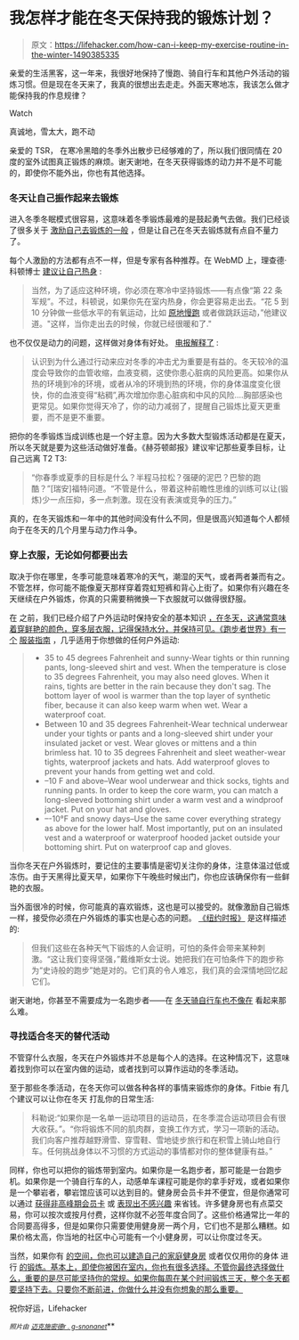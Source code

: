# 我怎样才能在冬天保持我的锻炼计划？

> 原文：<https://lifehacker.com/how-can-i-keep-my-exercise-routine-in-the-winter-1490385335>

亲爱的生活黑客，这一年来，我很好地保持了慢跑、骑自行车和其他户外活动的锻炼习惯。但是现在冬天来了，我真的很想出去走走。外面天寒地冻，我该怎么做才能保持我的作息规律？

Watch

真诚地，雪太大，跑不动

亲爱的 TSR，
在寒冷黑暗的冬季外出散步已经够难的了，所以我们很同情在 20 度的室外试图真正锻炼的麻烦。谢天谢地，在冬天获得锻炼的动力并不是不可能的，即使你不能外出，你也有其他选择。

### 冬天让自己振作起来去锻炼

进入冬季冬眠模式很容易，这意味着冬季锻炼最难的是鼓起勇气去做。我们已经谈了很多关于 [激励自己去锻炼的一般](https://lifehacker.com/how-to-motivate-yourself-into-an-exercise-routine-youll-5950484) ，但是让自己在冬天去锻炼就有点自不量力了。

每个人激励的方法都有点不一样，但是专家有各种推荐。在 WebMD 上，理查德·科顿博士 [建议让自己热身](http://www.webmd.com/fitness-exercise/features/how-to-keep-working-out-in-winter?page=2) :

> 当然，为了适应这种环境，你必须在寒冷中坚持锻炼——有点像“第 22 条军规”。不过，科顿说，如果你先在室内热身，你会更容易走出去。“花 5 到 10 分钟做一些低水平的有氧运动，比如 [原地慢跑](http://www.webmd.com/fitness-exercise/guide/fitness-basics-running-for-your-life) 或者做跳跃运动，”他建议道。"这样，当你走出去的时候，你就已经很暖和了."

也不仅仅是动力的问题，这样做对身体有好处。 [电报解释了](http://www.telegraph.co.uk/health/dietandfitness/8847630/Keep-exercising-in-the-winter-months.html) :

> 认识到为什么通过行动来应对冬季的冲击尤为重要是有益的。冬天较冷的温度会导致你的血管收缩，血液变稠，这使你患心脏病的风险更高。如果你从热的环境到冷的环境，或者从冷的环境到热的环境，你的身体温度变化很快，你的血液变得“粘稠”,再次增加你患心脏病和中风的风险....胸部感染也更常见。如果你觉得天冷了，你的动力减弱了，提醒自己锻炼比夏天更重要，而不是更不重要。

把你的冬季锻炼当成训练也是一个好主意。因为大多数大型锻炼活动都是在夏天，所以冬天就是要为这些活动做好准备。《赫芬顿邮报》建议牢记那些夏季目标，让自己远离 T2 T3:

> “你春季或夏季的目标是什么？半程马拉松？强硬的泥巴？巴黎的跑酷？”[瑞安]福特问道。“不管是什么，带着这种前瞻性思维的训练可以让(锻炼)少一点压抑，多一点刺激。现在没有表演或竞争的压力。”

真的，在冬天锻炼和一年中的其他时间没有什么不同，但是很高兴知道每个人都倾向于在冬天的几个月里与动力作斗争。

### 穿上衣服，无论如何都要出去

取决于你在哪里，冬季可能意味着寒冷的天气，潮湿的天气，或者两者兼而有之。不管怎样，你可能不能像夏天那样穿着霓虹短裤和背心上街了。如果你有兴趣在冬天继续在户外锻炼，你真的只需要稍微换一下衣服就可以做得很舒服。

在 之前，我们已经介绍了户外运动时保持安全的基本知识 [，在冬天，这通常意味着穿鲜艳的颜色，穿多层衣服，记得保持水分，并保持可见。《跑步者世界》有一个](https://lifehacker.com/how-to-stay-safe-when-exercising-outdoors-in-cold-weath-5864465) [服装指南](http://www.runnersworld.com/the-starting-line/winter-weather-exercise-tips) ，几乎适用于你想做的任何户外运动:

> *   35 to 45 degrees Fahrenheit and sunny-Wear tights or thin running pants, long-sleeved shirt and vest. When the temperature is close to 35 degrees Fahrenheit, you may also need gloves. When it rains, tights are better in the rain because they don't sag. The bottom layer of wool is warmer than the top layer of synthetic fiber, because it can also keep warm when wet. Wear a waterproof coat.
> *   Between 10 and 35 degrees Fahrenheit-Wear technical underwear under your tights or pants and a long-sleeved shirt under your insulated jacket or vest. Wear gloves or mittens and a thin brimless hat. 10 to 35 degrees Fahrenheit and sleet weather-wear tights, waterproof jackets and hats. Add waterproof gloves to prevent your hands from getting wet and cold.
> *   –10 F and above–Wear wool underwear and thick socks, tights and running pants. In order to keep the core warm, you can match a long-sleeved bottoming shirt under a warm vest and a windproof jacket. Put on your hat and gloves.
> *   –-10°F and snowy days–Use the same cover everything strategy as above for the lower half. Most importantly, put on an insulated vest and a waterproof or waterproof hooded jacket outside your bottoming shirt. Put on waterproof cap and gloves.

当你冬天在户外锻炼时，要记住的主要事情是密切关注你的身体，注意体温过低或冻伤。由于天黑得比夏天早，如果你下午晚些时候出门，你也应该确保你有一些鲜艳的衣服。

当外面很冷的时候，你可能真的喜欢锻炼，这也是可以接受的。就像激励自己锻炼一样，接受你必须在户外锻炼的事实也是心态的问题。 [《纽约时报》](http://www.nytimes.com/2009/11/12/health/nutrition/12best.html) 是这样描述的:

> 但我们这些在各种天气下锻炼的人会证明，可怕的条件会带来某种刺激。“这让我们变得坚强，”戴维斯女士说。她把我们在可怕条件下的跑步称为“史诗般的跑步”她是对的。它们真的令人难忘，我们真的会深情地回忆起它们。

谢天谢地，你甚至不需要成为一名跑步者——在 [冬天骑自行车也不像在](https://lifehacker.com/prepare-your-bicycle-and-your-body-for-winter-riding-5860021) 看起来那么难。

### 寻找适合冬天的替代活动

不管穿什么衣服，冬天在户外锻炼并不总是每个人的选择。在这种情况下，这意味着找到你可以在室内做的运动，或者找到可以算作运动的冬季活动。

至于那些冬季活动，在冬天你可以做各种各样的事情来锻炼你的身体。Fitbie 有几个建议可以让你在冬天 打乱你的日常生活:

> 科勒说:“如果你是一名单一运动项目的运动员，在冬季混合运动项目会有很大收获。”。“你将锻炼不同的肌肉群，变换工作方式，学习一项新的活动。我们向客户推荐越野滑雪、穿雪鞋、雪地徒步旅行和在积雪上骑山地自行车。任何挑战身体以不习惯的方式运动的事情都对你的整体健康有益。”

同样，你也可以把你的锻炼带到室内。如果你是一名跑步者，那可能是一台跑步机。如果你是一个骑自行车的人，动感单车课程可能是你的拿手好戏，或者如果你是一个攀岩者，攀岩馆应该可以达到目的。健身房会员卡并不便宜，但是你通常可以通过 [获得非高峰期会员卡](https://lifehacker.com/save-money-at-the-gym-by-getting-off-peak-memberships-1455746071) 或 [表现出不感兴趣](http://lifehacker.com/show-little-interest-in-joining-a-gym-get-a-better-dea-5991102) 来省钱。许多健身房也有点菜交易，你可以按次或按月付费，这样你就不必签年度合同了。这些价格通常比一年的合同要高得多，但是如果你只需要使用健身房一两个月，它们也不是那么糟糕。如果价格太高，你当地的社区中心可能有一个小健身房，可以让你度过冬天。

当然，如果你有 [的空间，你也可以建造自己的家庭健身房](https://lifehacker.com/get-buff-not-broke-how-to-build-a-budget-friendly-hom-1460079368) 或者仅仅用你的身体 进行 [的锻炼。基本上，即使你被困在室内，你也有很多选择。不管你最终选择做什么，重要的是尽可能坚持你的常规。如果你每周在某个时间锻炼三天，整个冬天都要坚持下去。只要你不断前进，你做什么并没有你想象的那么重要。](http://lifehacker.com/how-to-get-a-complete-workout-with-nothing-but-your-bod-5839197)

祝你好运，Lifehacker

<small>*照片由*</small> [<small>*迈克施密德*</small>](http://www.flickr.com/photos/99406544@N00/235293267/in/photolist-mMWut-rHQXD-uP43D-uP448-uP44Z-uP45y-uP46E-uP47N-uP48u-uP49i-uP49U-uP4aM-uP4b8-BL6GA-BL6Hs-BL6HN-4HZQTG-4LqurY-4Q1Lz1-59Be3T-59BeFM-59Frjy-59FrSW-59Fs9w-5m9EZp-5DRdXZ-6cV1Ay-6jAHRz-6HtrGP-725uJD-7eCdzJ-7nS54r-7tHYN7-93BHr6-93ENB3-93BHhB-93ENpU-93BHpK-93BHne-93BHiV-93BHkM-aTb4S2-aTb4Vk-aTb5kc-aTb4yg-aTb4Cp-aTb4YK-aTb4MX-aTb53g-aTb4HP-aTb5ag)<small></small>*[<small>*r . g-s*</small>](http://www.flickr.com/photos/92773189@N00/4259126539/in/photolist-7un8Wc-7CcbwG-dQayBV-ezNNYm-95atr4-7Jo8eh-7Jjdrg-7JjeGi-7Jo8GE-7JjdRg-7JjejP-9dZMo2-7GCRDj-9g4MGU-dAcKKa-bftRMV-hkkHnJ-9mCaLY-9mCaDJ-9mz8tT-9mCaxd-9mz7Me-9GGQQn-9GKGLA-8Eas2P-dHEXyP-dNxutD-dMJ1NE-dYSoUM-8Z1EiH-dYY5T1-dEqt5M-9gwzrN-9ykaWB-9yo9Fw-9yobQs-9yobKN-9ykcjD-9yoaEd-9ykbyK-9ykait-9yoaQd-9yoa7b-9yo9QY-9ykbDk-9yoavo-9ykcc4-9yk9rB-9yoafh-7CngwR)<small></small>*[<small>*nonanet*</small>](http://www.flickr.com/photos/91625066@N00/80363345/in/photolist-86TdV-8ocwo-8oeEh-a75sA-wHZWs-yPHk9-yPHpH-yPHNv-yPUwH-B3P5c-B3SqP-B3V3D-B3W2V-B3X3q-Eu8wu-FbaTc-Fbbd8-FbYM1-FbYRJ-FbYVC-FbZ2w-FbZkN-FbZrF-FbZyH-Fc15a-Fc1kM-Fc1yc-Fc1RB-Fc23V-2ka3Qt-2ka4Wk-4oUfjX-4Y5oYe-5b234g-5NSFbP-5P2igx-5P2iZX-5RxQz8-5W6iLH-5Wrime-61gXSK-61gY6T-61mazL-62Bbr3-63h6Xe-63tPaB-63tPSK-63y3S7-69vTSf-6QmQhU-6Qoxi1)<small></small>**